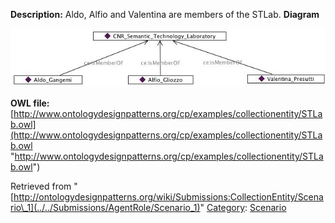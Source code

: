 __Description:__ Aldo, Alfio and Valentina are members of the STLab.
__Diagram__




[![Image:STLab.png](../../images/1/11/STLab.png)](../../Image/STLab.png "Image:STLab.png")




__OWL file:__ [http://www.ontologydesignpatterns.org/cp/examples/collectionentity/STLab.owl](http://www.ontologydesignpatterns.org/cp/examples/collectionentity/STLab.owl "http://www.ontologydesignpatterns.org/cp/examples/collectionentity/STLab.owl")





Retrieved from "[http://ontologydesignpatterns.org/wiki/Submissions:CollectionEntity/Scenario\_1](../../Submissions/AgentRole/Scenario_1)"
 [Category](http://ontologydesignpatterns.org/wiki/Special:Categories "Special:Categories"): [Scenario](../../Category/Scenario "Category:Scenario")